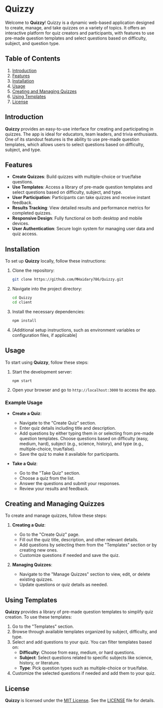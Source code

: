 # Quizzy

Welcome to **Quizzy**! Quizzy is a dynamic web-based application designed to create, manage, and take quizzes on a variety of topics. It offers an interactive platform for quiz creators and participants, with features to use pre-made question templates and select questions based on difficulty, subject, and question type.

## Table of Contents

1. [Introduction](#introduction)
2. [Features](#features)
3. [Installation](#installation)
4. [Usage](#usage)
5. [Creating and Managing Quizzes](#creating-and-managing-quizzes)
6. [Using Templates](#using-templates)
7. [License](#license)

## Introduction

**Quizzy** provides an easy-to-use interface for creating and participating in quizzes. The app is ideal for educators, team leaders, and trivia enthusiasts. One of its standout features is the ability to use pre-made question templates, which allows users to select questions based on difficulty, subject, and type.

## Features

- **Create Quizzes**: Build quizzes with multiple-choice or true/false questions.
- **Use Templates**: Access a library of pre-made question templates and select questions based on difficulty, subject, and type.
- **User Participation**: Participants can take quizzes and receive instant feedback.
- **Results Tracking**: View detailed results and performance metrics for completed quizzes.
- **Responsive Design**: Fully functional on both desktop and mobile devices.
- **User Authentication**: Secure login system for managing user data and quiz access.

## Installation

To set up **Quizzy** locally, follow these instructions:

1. Clone the repository:
    ```bash
    git clone https://github.com/MHaidary786/Quizzy.git
    ```
2. Navigate into the project directory:
    ```bash
    cd Quizzy
    cd client
    ```
3. Install the necessary dependencies:
    ```bash
    npm install
    ```
4. [Additional setup instructions, such as environment variables or configuration files, if applicable]

## Usage

To start using **Quizzy**, follow these steps:

1. Start the development server:
    ```bash
    npm start
    ```
2. Open your browser and go to `http://localhost:3000` to access the app.

### Example Usage

- **Create a Quiz**:
  - Navigate to the "Create Quiz" section.
  - Enter quiz details including title and description.
  - Add questions by either typing them in or selecting from pre-made question templates. Choose questions based on difficulty (easy, medium, hard), subject (e.g., science, history), and type (e.g., multiple-choice, true/false).
  - Save the quiz to make it available for participants.

- **Take a Quiz**:
  - Go to the "Take Quiz" section.
  - Choose a quiz from the list.
  - Answer the questions and submit your responses.
  - Review your results and feedback.

## Creating and Managing Quizzes

To create and manage quizzes, follow these steps:

1. **Creating a Quiz**:
    - Go to the "Create Quiz" page.
    - Fill out the quiz title, description, and other relevant details.
    - Add questions by selecting them from the "Templates" section or by creating new ones.
    - Customize questions if needed and save the quiz.

2. **Managing Quizzes**:
    - Navigate to the "Manage Quizzes" section to view, edit, or delete existing quizzes.
    - Update questions or quiz details as needed.

## Using Templates

**Quizzy** provides a library of pre-made question templates to simplify quiz creation. To use these templates:

1. Go to the "Templates" section.
2. Browse through available templates organized by subject, difficulty, and type.
3. Select and add questions to your quiz. You can filter templates based on:
   - **Difficulty**: Choose from easy, medium, or hard questions.
   - **Subject**: Select questions related to specific subjects like science, history, or literature.
   - **Type**: Pick question types such as multiple-choice or true/false.
4. Customize the selected questions if needed and add them to your quiz.


## License

**Quizzy** is licensed under the [MIT License](LICENSE). See the [LICENSE](LICENSE) file for details.
